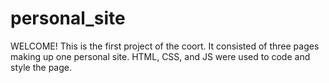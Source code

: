 # personal_site

WELCOME! This is the first project of the coort. It consisted of three pages making up one personal site. HTML, CSS, and JS were used to code and style the page.